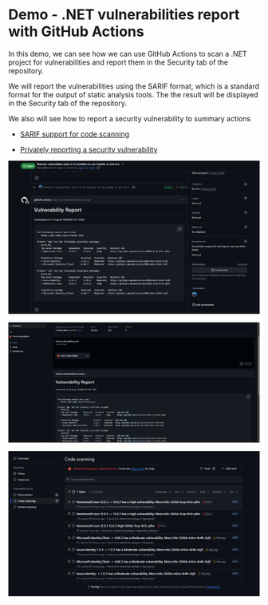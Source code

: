 # Demo - .NET vulnerabilities report with GitHub Actions

In this demo, we can see how we can use GitHub Actions to scan a .NET project for vulnerabilities and report them in the Security tab of the repository.

We will report the vulnerabilities using the SARIF format, which is a standard format for the output of static analysis tools. The the result will be displayed in the Security tab of the repository.

We also will see how to report a security vulnerability to summary actions


- [SARIF support for code scanning](https://docs.github.com/en/enterprise-cloud@latest/code-security/code-scanning/integrating-with-code-scanning/sarif-support-for-code-scanning)

- [Privately reporting a security vulnerability](https://docs.github.com/en/code-security/security-advisories/guidance-on-reporting-and-writing-information-about-vulnerabilities/privately-reporting-a-security-vulnerability)



![PR](./media/pr.png)

![Action Summary](./media/action-summary.png)

![Security Tab](./media/security-tab.png)
